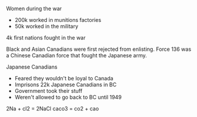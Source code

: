 Women during the war 
- 200k worked in munitions factories
- 50k worked in the military

4k first nations fought in the war

Black and Asian Canadians were first rejected from enlisting.
Force 136 was a Chinese Canadian force that fought the Japanese army.

Japanese Canadians
- Feared they wouldn't be loyal to Canada
- Imprisons 22k Japanese Canadians in BC
- Government took their stuff
- Weren't allowed to go back to BC until 1949

2Na + cl2 = 2NaCl
caco3 = co2 + cao